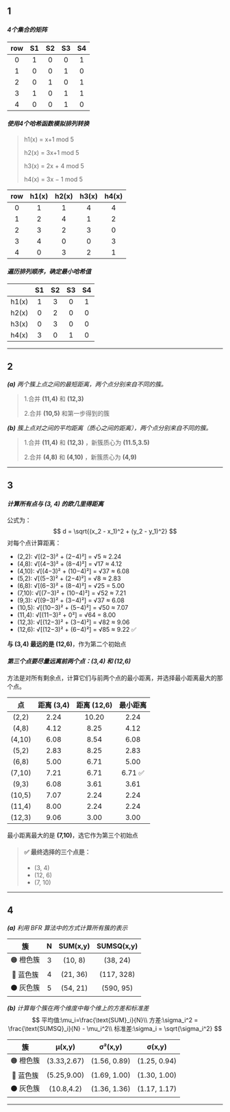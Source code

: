 ## 1

#### *4个集合的矩阵*

| row  |  S1  |  S2  |  S3  |  S4  |
| :--: | :--: | :--: | :--: | :--: |
|  0   |  1   |  0   |  0   |  1   |
|  1   |  0   |  0   |  1   |  0   |
|  2   |  0   |  1   |  0   |  1   |
|  3   |  1   |  0   |  1   |  1   |
|  4   |  0   |  0   |  1   |  0   |

#### *使用4个哈希函数模拟排列转换*

> h1(x) = x+1 mod 5
>
> h2(x) = 3x+1 mod 5
>
> h3(x) = 2x + 4 mod 5
>
> h4(x) = 3x − 1 mod 5

| row  | h1(x) | h2(x) | h3(x) | h4(x) |
| :--: | :---: | :---: | :---: | :---: |
|  0   |   1   |   1   |   4   |   4   |
|  1   |   2   |   4   |   1   |   2   |
|  2   |   3   |   2   |   3   |   0   |
|  3   |   4   |   0   |   0   |   3   |
|  4   |   0   |   3   |   2   |   1   |

#### *遍历排列顺序，确定最小哈希值*

|       |  S1  |  S2  |  S3  |  S4  |
| :---: | :--: | :--: | :--: | :--: |
| h1(x) |  1   |  3   |  0   |  1   |
| h2(x) |  0   |  2   |  0   |  0   |
| h3(x) |  0   |  3   |  0   |  0   |
| h4(x) |  3   |  0   |  1   |  0   |

---

## 2

***(a)** 两个簇上点之间的最短距离，两个点分别来自不同的簇。*

> 1.合并 **(11,4)** 和 **(12,3)**
>
> 2.合并 **(10,5)** 和第一步得到的簇

***(b)** 簇上点对之间的平均距离（质心之间的距离），两个点分别来自不同的簇。*

> 1.合并 **(11,4)** 和 **(12,3)** ，新簇质心为 **(11.5,3.5)**
>
> 2.合并 **(4,8)** 和 **(4,10)** ，新簇质心为 **(4,9)**

---

## 3

#### *计算所有点与 (3, 4) 的欧几里得距离*

公式为：
$$
d = \sqrt{(x_2 - x_1)^2 + (y_2 - y_1)^2}
$$
对每个点计算距离：

- (2,2): √[(2−3)² + (2−4)²] = √5 ≈ 2.24
- (4,8): √[(4−3)² + (8−4)²] = √17 ≈ 4.12
- (4,10): √[(4−3)² + (10−4)²] = √37 ≈ 6.08
- (5,2): √[(5−3)² + (2−4)²] = √8 ≈ 2.83
- (6,8): √[(6−3)² + (8−4)²] = √25 = 5.00
- (7,10): √[(7−3)² + (10−4)²] = √52 ≈ 7.21
- (9,3): √[(9−3)² + (3−4)²] = √37 ≈ 6.08
- (10,5): √[(10−3)² + (5−4)²] = √50 ≈ 7.07
- (11,4): √[(11−3)² + 0²] = √64 = 8.00
- (12,3): √[(12−3)² + (3−4)²] = √82 ≈ 9.06 
- (12,6): √[(12−3)² + (6−4)²] = √85 ≈ 9.22 ✅

**与 (3,4) 最远的是 (12,6)**，作为第二个初始点

#### *第三个点要尽量远离前两个点：(3,4) 和 (12,6)*

方法是对所有剩余点，计算它们与前两个点的最小距离，并选择最小距离最大的那个点。

|   点   | 距离 (3,4) | 距离 (12,6) | 最小距离 |
| :----: | :--------: | :---------: | :------: |
| (2,2)  |    2.24    |    10.20    |   2.24   |
| (4,8)  |    4.12    |    8.25     |   4.12   |
| (4,10) |    6.08    |    8.54     |   6.08   |
| (5,2)  |    2.83    |    8.25     |   2.83   |
| (6,8)  |    5.00    |    6.71     |   5.00   |
| (7,10) |    7.21    |    6.71     |  6.71 ✅  |
| (9,3)  |    6.08    |    3.61     |   3.61   |
| (10,5) |    7.07    |    2.24     |   2.24   |
| (11,4) |    8.00    |    2.24     |   2.24   |
| (12,3) |    9.06    |    3.00     |   3.00   |

最小距离最大的是 **(7,10)**，选它作为第三个初始点

> #### ✅ 最终选择的三个点是：
>
> - (3, 4)
> - (12, 6)
> - (7, 10)

---

## 4

***(a)** 利用 BFR 算法中的方式计算所有簇的表示*

|    簇    |  N   | SUM(x,y) | SUMSQ(x,y) |
| :------: | :--: | :------: | :--------: |
| 🟠 橙色簇 |  3   | (10, 8)  |  (38, 24)  |
| 🔵 蓝色簇 |  4   | (21, 36) | (117, 328) |
| ⚫ 灰色簇 |  5   | (54, 21) | (590, 95)  |

***(b)** 计算每个簇在两个维度中每个维上的方差和标准差*
$$
平均值:\mu_i=\frac{\text{SUM}_i}{N}\\
方差:\sigma_i^2 = \frac{\text{SUMSQ}_i}{N} - \mu_i^2\\
标准差:\sigma_i = \sqrt{\sigma_i^2}
$$

|    簇    |   μ(x,y)    |   σ²(x,y)    |    σ(x,y)    |
| :------: | :---------: | :----------: | :----------: |
| 🟠 橙色簇 | (3.33,2.67) | (1.56, 0.89) | (1.25, 0.94) |
| 🔵 蓝色簇 | (5.25,9.00) | (1.69, 1.00) | (1.30, 1.00) |
| ⚫ 灰色簇 | (10.8,4.2)  | (1.36, 1.36) | (1.17, 1.17) |

---


